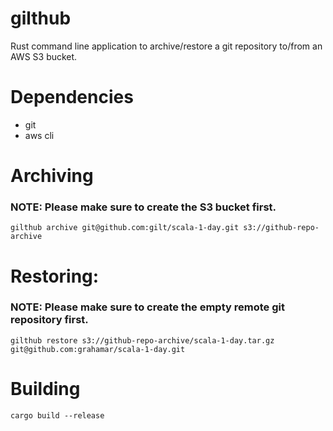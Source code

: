 gilthub
====

Rust command line application to archive/restore a git repository to/from an AWS S3 bucket.

# Dependencies
- git
- aws cli

# Archiving

### NOTE: Please make sure to create the S3 bucket first.

`gilthub archive git@github.com:gilt/scala-1-day.git s3://github-repo-archive`


# Restoring:

### NOTE: Please make sure to create the empty remote git repository first.

`gilthub restore s3://github-repo-archive/scala-1-day.tar.gz git@github.com:grahamar/scala-1-day.git`

# Building

`cargo build --release`